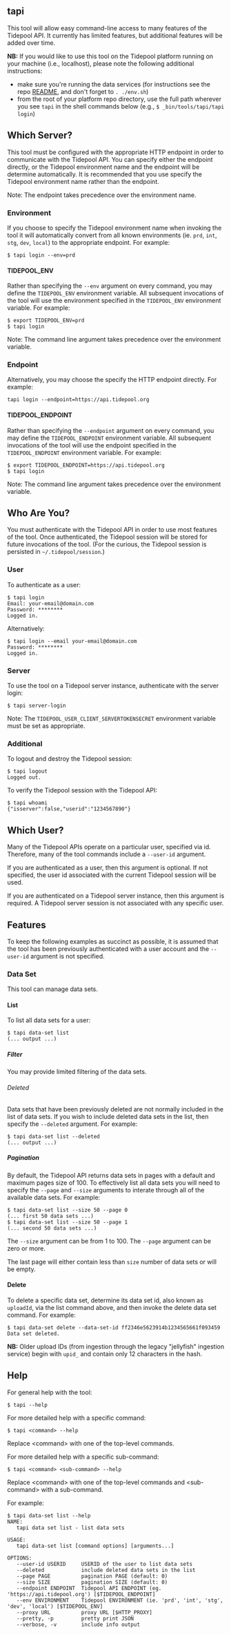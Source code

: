 ## tapi

This tool will allow easy command-line access to many features of the Tidepool API. It currently has limited features, but additional features will be added over time.

**NB:** If you would like to use this tool on the Tidepool platform running on your machine (i.e., localhost), please note the following additional instructions:

- make sure you're running the data services (for instructions see the repo [README](../../README.md), and don't forget to `. ./env.sh`)
- from the root of your platform repo directory, use the full path wherever you see `tapi` in the shell commands below (e.g., `$ _bin/tools/tapi/tapi login`)

## Which Server?

This tool must be configured with the appropriate HTTP endpoint in order to communicate with the Tidepool API. You can specify either the endpoint directly, or the Tidepool environment name and the endpoint will be determine automatically. It is recommended that you use specify the Tidepool environment name rather than the endpoint.

Note: The endpoint takes precedence over the environment name.

### Environment

If you choose to specify the Tidepool environment name when invoking the tool it will automatically convert from all known environments (ie. `prd`, `int`, `stg`, `dev`, `local`) to the appropriate endpoint. For example:

```
$ tapi login --env=prd
```

#### TIDEPOOL_ENV

Rather than specifying the `--env` argument on every command, you may define the `TIDEPOOL_ENV` environment variable. All subsequent invocations of the tool will use the environment specified in the `TIDEPOOL_ENV` environment variable. For example:

```
$ export TIDEPOOL_ENV=prd
$ tapi login
```

Note: The command line argument takes precedence over the environment variable.

### Endpoint

Alternatively, you may choose the specify the HTTP endpoint directly. For example:

```
tapi login --endpoint=https://api.tidepool.org
```

#### TIDEPOOL_ENDPOINT

Rather than specifying the `--endpoint` argument on every command, you may define the `TIDEPOOL_ENDPOINT` environment variable. All subsequent invocations of the tool will use the endpoint specified in the `TIDEPOOL_ENDPOINT` environment variable. For example:

```
$ export TIDEPOOL_ENDPOINT=https://api.tidepool.org
$ tapi login
```

Note: The command line argument takes precedence over the environment variable.

## Who Are You?

You must authenticate with the Tidepool API in order to use most features of the tool. Once authenticated, the Tidepool session will be stored for future invocations of the tool. (For the curious, the Tidepool session is persisted in `~/.tidepool/session`.)

### User

To authenticate as a user:

```
$ tapi login
Email: your-email@domain.com
Password: ********
Logged in.
```

Alternatively:

```
$ tapi login --email your-email@domain.com
Password: ********
Logged in.
```

### Server

To use the tool on a Tidepool server instance, authenticate with the server login:

```
$ tapi server-login
```

Note: The `TIDEPOOL_USER_CLIENT_SERVERTOKENSECRET` environment variable must be set as appropriate.

### Additional

To logout and destroy the Tidepool session:

```
$ tapi logout
Logged out.
```

To verify the Tidepool session with the Tidepool API:

```
$ tapi whoami
{"isserver":false,"userid":"1234567890"}
```

## Which User?

Many of the Tidepool APIs operate on a particular user, specified via id. Therefore, many of the tool commands include a `--user-id` argument.

If you are authenticated as a user, then this argument is optional. If not specified, the user id associated with the current Tidepool session will be used.

If you are authenticated on a Tidepool server instance, then this argument is required. A Tidepool server session is not associated with any specific user.

## Features

To keep the following examples as succinct as possible, it is assumed that the tool has been previously authenticated with a user account and the `--user-id` argument is not specified.

### Data Set

This tool can manage data sets.

#### List

To list all data sets for a user:

```
$ tapi data-set list
(... output ...)
```

##### Filter

You may provide limited filtering of the data sets.

###### Deleted

Data sets that have been previously deleted are not normally included in the list of data sets. If you wish to include deleted data sets in the list, then specify the `--deleted` argument. For example:

```
$ tapi data-set list --deleted
(... output ...)
```

##### Pagination

By default, the Tidepool API returns data sets in pages with a default and maximum pages size of 100. To effectively list all data sets you will need to specify the `--page` and `--size` arguments to interate through all of the available data sets.  For example:

```
$ tapi data-set list --size 50 --page 0
(... first 50 data sets ...)
$ tapi data-set list --size 50 --page 1
(... second 50 data sets ...)
```

The `--size` argument can be from 1 to 100. The `--page` argument can be zero or more.

The last page will either contain less than `size` number of data sets or will be empty.

#### Delete

To delete a specific data set, determine its data set id, also known as `uploadId`, via the list command above, and then invoke the delete data set command. For example:

```
$ tapi data-set delete --data-set-id ff2346e5623914b1234565661f093459
Data set deleted.
```

**NB:** Older upload IDs (from ingestion through the legacy "jellyfish" ingestion service) begin with `upid_` and contain only 12 characters in the hash.

## Help

For general help with the tool:

```
$ tapi --help
```

For more detailed help with a specific command:

```
$ tapi <command> --help
```

Replace \<command\> with one of the top-level commands.

For more detailed help with a specific sub-command:

```
$ tapi <command> <sub-command> --help
```

Replace \<command\> with one of the top-level commands and \<sub-command\> with a sub-command.

For example:

```
$ tapi data-set list --help
NAME:
   tapi data set list - list data sets

USAGE:
   tapi data-set list [command options] [arguments...]

OPTIONS:
   --user-id USERID     USERID of the user to list data sets
   --deleted            include deleted data sets in the list
   --page PAGE          pagination PAGE (default: 0)
   --size SIZE          pagination SIZE (default: 0)
   --endpoint ENDPOINT  Tidepool API ENDPOINT (eg. 'https://api.tidepool.org') [$TIDEPOOL_ENDPOINT]
   --env ENVIRONMENT    Tidepool ENVIRONMENT (ie. 'prd', 'int', 'stg', 'dev', 'local') [$TIDEPOOL_ENV]
   --proxy URL          proxy URL [$HTTP_PROXY]
   --pretty, -p         pretty print JSON
   --verbose, -v        include info output
```
